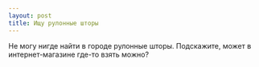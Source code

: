 ```yaml
---
layout: post 
title: Ищу рулонные шторы 
--- 
```

Не могу нигде найти в городе рулонные шторы. Подскажите, может в интернет-магазине где-то взять можно?